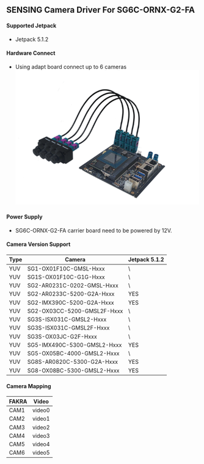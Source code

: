 ## SENSING Camera Driver For SG6C-ORNX-G2-FA

#### Supported Jetpack

* Jetpack 5.1.2

#### Hardware Connect

* Using adapt board connect up to 6 cameras
  ![atl text](../../SENSING%20Carrier%20Board/SG6C-ORNX-G2-FA.png)
#### Power Supply

* SG6C-ORNX-G2-FA carrier board need to be powered by 12V. 

#### Camera Version Support

| Type | Camera                      | Jetpack 5.1.2 |
| ---- | --------------------------- | ------------- |
| YUV  | SG1-OX01F10C-GMSL-Hxxx      | \             |
| YUV  | SG1S-OX01F10C-G1G-Hxxx      | \             |
| YUV  | SG2-AR0231C-0202-GMSL-Hxxx  | \             |
| YUV  | SG2-AR0233C-5200-G2A-Hxxx   | YES           |
| YUV  | SG2-IMX390C-5200-G2A-Hxxx   | YES           |
| YUV  | SG2-OX03CC-5200-GMSL2F-Hxxx | \             |
| YUV  | SG3S-ISX031C-GMSL2-Hxxx     | \             |
| YUV  | SG3S-ISX031C-GMSL2F-Hxxx    | \             |
| YUV  | SG3S-OX03JC-G2F-Hxxx        | \             |
| YUV  | SG5-IMX490C-5300-GMSL2-Hxxx | YES           |
| YUV  | SG5-OX05BC-4000-GMSL2-Hxxx  | \             |
| YUV  | SG8S-AR0820C-5300-G2A-Hxxx  | YES           |
| YUV  | SG8-OX08BC-5300-GMSL2-Hxxx  | YES           |

#### Camera Mapping

| FAKRA | Video  |
| ----- | ------ |
| CAM1  | video0 |
| CAM2  | video1 |
| CAM3  | video2 |
| CAM4  | video3 |
| CAM5  | video4 |
| CAM6  | video5 |
